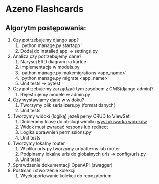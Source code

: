 # Azeno Flashcards

## Algorytm postępowania:

1. Czy potrzebujemy django app?
   1. 'python manage.py startapp <name>'
   2. Dodaj do installed app -> settings.py
2. Analiza czy potrzebujemy dane?
   1. Narysuj ERD diagram na kartce
   2. Implementacja w models.py
   3. 'pathon manage.py makemigrations <app_name>'
   4. 'python manage.py migrate <app_name>'
   5. Unit tests -> pytest
3. Czy potrzebujemy zarządzać tym zasobem z CMS(django admin)?
   1. Rejestrujemy modele w admin.py
4. Czy wystawiamy dane w widoku?
   1. Tworzymy plik serializers.py (format danych)
   2. Unit tests
5. Tworzymy widoki (logikę) jeżeli pełny CRUD to ViewSet
   1. Dobieramy klasę do obsługi widoku [wyszukiwarka widoków](https://www.cdrf.co)
   2. Widok musi zwracać respons lub redirect
   3. Logika uprawnień permissions.py
   4. Unit tests
6. Tworzymy lokalny router
   1. W pliku urls.py tworzymy urlpatterns lub router
   2. Podpinamy lokalne urls do globalnych urls -> config/urls.py
   3. Unit tests
7. Sprawdzenie dokumentacji OpenAPI (swagger)
8. Postman i stworzenie kolekcji
   1. Wyeksportowanie kolekcji do repozytorium